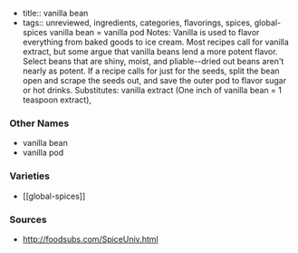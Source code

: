 - title:: vanilla bean
- tags:: unreviewed, ingredients, categories, flavorings, spices, global-spices
vanilla bean = vanilla pod Notes: Vanilla is used to flavor everything from baked goods to ice cream. Most recipes call for vanilla extract, but some argue that vanilla beans lend a more potent flavor. Select beans that are shiny, moist, and pliable--dried out beans aren't nearly as potent. If a recipe calls for just for the seeds, split the bean open and scrape the seeds out, and save the outer pod to flavor sugar or hot drinks. Substitutes: vanilla extract (One inch of vanilla bean = 1 teaspoon extract),

### Other Names

* vanilla bean
* vanilla pod

### Varieties

* [[global-spices]]

### Sources
* http://foodsubs.com/SpiceUniv.html
